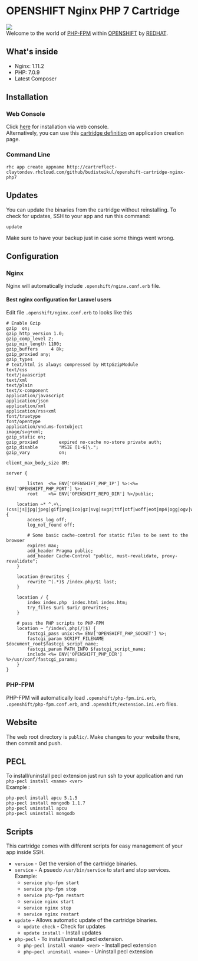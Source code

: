 # OPENSHIFT Nginx PHP 7 Cartridge
<img src="https://raw.githubusercontent.com/budisteikul/openshift-cartridge-nginx-php7/master/usr/openshift-redhat.jpg"><br />Welcome to the world of [PHP-FPM](http://php.net/manual/en/book.fpm.php) within [OPENSHIFT](https://www.openshift.com/) by [REDHAT](https://www.redhat.com/en).

## What's inside

* Nginx: 1.11.2
* PHP: 7.0.9
* Latest Composer

## Installation
### Web Console
Click [here](https://openshift.redhat.com/app/console/application_type/custom?unlock=true&application_type%5Bcartridges%5D=http%3A%2F%2Fcartreflect-claytondev.rhcloud.com%2Fgithub%2Fbudisteikul%2Fopenshift-cartridge-nginx-php7) for installation via web console. <br />
Alternatively, you can use this [cartridge definition](http://cartreflect-claytondev.rhcloud.com/github/budisteikul/openshift-cartridge-nginx-php7) on application creation page.

### Command Line
```
rhc app create appname http://cartreflect-claytondev.rhcloud.com/github/budisteikul/openshift-cartridge-nginx-php7
```
## Updates
You can update the binaries from the cartridge without reinstalling. To check for updates, SSH to your app and run this command:

```
update
```
Make sure to have your backup just in case some things went wrong.

## Configuration

### Nginx
Nginx will automatically include `.openshift/nginx.conf.erb` file.

#### Best nginx configuration for Laravel users
Edit file `.openshift/nginx.conf.erb` to looks like this
```
# Enable Gzip
gzip  on;
gzip_http_version 1.0;
gzip_comp_level 2;
gzip_min_length 1100;
gzip_buffers     4 8k;
gzip_proxied any;
gzip_types
# text/html is always compressed by HttpGzipModule
text/css
text/javascript
text/xml
text/plain
text/x-component
application/javascript
application/json
application/xml
application/rss+xml
font/truetype
font/opentype
application/vnd.ms-fontobject
image/svg+xml;
gzip_static on;
gzip_proxied        expired no-cache no-store private auth;
gzip_disable        "MSIE [1-6]\.";
gzip_vary           on;

client_max_body_size 8M;

server {

    	listen  <%= ENV['OPENSHIFT_PHP_IP'] %>:<%= ENV['OPENSHIFT_PHP_PORT'] %>;
    	root    <%= ENV['OPENSHIFT_REPO_DIR'] %>/public;
	
	location ~* ^.+\.(css|js|jpg|jpeg|gif|png|ico|gz|svg|svgz|ttf|otf|woff|eot|mp4|ogg|ogv|webm)$ {
		access_log off;
		log_not_found off;

		# Some basic cache-control for static files to be sent to the browser
		expires max;
		add_header Pragma public;
		add_header Cache-Control "public, must-revalidate, proxy-revalidate";
	}
	
	location @rewrites {
    	rewrite ^(.*)$ /index.php/$1 last;
    }
	
    location / {
    	index index.php  index.html index.htm;
		try_files $uri $uri/ @rewrites;
    }
	
	# pass the PHP scripts to PHP-FPM
	location ~ ^/index\.php(/|$) {
    	fastcgi_pass unix:<%= ENV['OPENSHIFT_PHP_SOCKET'] %>;
    	fastcgi_param SCRIPT_FILENAME $document_root$fastcgi_script_name;
    	fastcgi_param PATH_INFO $fastcgi_script_name;
    	include <%= ENV['OPENSHIFT_PHP_DIR'] %>/usr/conf/fastcgi_params;
	}
}

```

### PHP-FPM
PHP-FPM will automatically load `.openshift/php-fpm.ini.erb`, `.openshift/php-fpm.conf.erb`, and `.openshift/extension.ini.erb` files.

## Website
The web root directory is `public/`. Make changes to your website there, then commit and push.

## PECL
To install/uninstall pecl extension just run ssh to your application and run `php-pecl install <name> <ver>`
<br />
Example :
```
php-pecl install apcu 5.1.5
php-pecl install mongodb 1.1.7
php-pecl uninstall apcu
php-pecl uninstall mongodb
```

## Scripts
This cartridge comes with different scripts for easy management of your app inside SSH.

* `version` - Get the version of the cartridge binaries.
* `service` - A psuedo `/usr/bin/service` to start and stop services. Example:
    * `service php-fpm start`
	* `service php-fpm stop`
	* `service php-fpm restart`
	* `service nginx start`
    * `service nginx stop`
	* `service nginx restart`
* `update` - Allows automatic update of the cartridge binaries.
    * `update check` - Check for updates
    * `update install` - Install updates
* `php-pecl` - To install/uninstall pecl extension.
    * `php-pecl install <name> <ver>` - Install pecl extension
    * `php-pecl uninstall <name>` - Uninstall pecl extension
